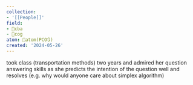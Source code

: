 ```yaml
---
collection:
- '[[People]]'
field:
- 🐅cba
- 👾cog
atom: 🧭atom(PCO🔃)
created: '2024-05-26'
---
```


took class (transportation methods) two years and admired her question answering skills as she predicts the intention of the question well and resolves (e.g. why would anyone care about simplex algorithm)
